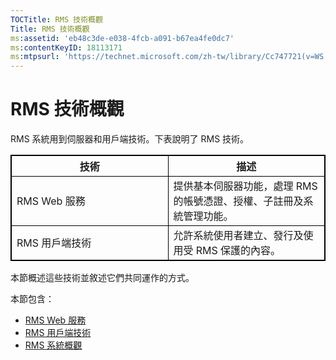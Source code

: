 ```yaml
---
TOCTitle: RMS 技術概觀
Title: RMS 技術概觀
ms:assetid: 'eb48c3de-e038-4fcb-a091-b67ea4fe0dc7'
ms:contentKeyID: 18113171
ms:mtpsurl: 'https://technet.microsoft.com/zh-tw/library/Cc747721(v=WS.10)'
---
```


RMS 技術概觀
============

RMS 系統用到伺服器和用戶端技術。下表說明了 RMS 技術。

<p></p> 
<table style="border:1px solid black;">
<colgroup>
<col width="50%" />
<col width="50%" />
</colgroup>
<thead>
<tr class="header">
<th style="border:1px solid black;" >技術</th>
<th style="border:1px solid black;" >描述</th>
</tr>
</thead>
<tbody>
<tr class="odd">
<td style="border:1px solid black;">RMS Web 服務</td>
<td style="border:1px solid black;">提供基本伺服器功能，處理 RMS 的帳號憑證、授權、子註冊及系統管理功能。</td>
</tr>
<tr class="even">
<td style="border:1px solid black;">RMS 用戶端技術</td>
<td style="border:1px solid black;">允許系統使用者建立、發行及使用受 RMS 保護的內容。</td>
</tr>
</tbody>
</table>
  
本節概述這些技術並敘述它們共同運作的方式。
  
本節包含：
  
-   [RMS Web 服務](https://technet.microsoft.com/ed8dbb2e-0590-4502-afc4-54f66b96d515)  
-   [RMS 用戶端技術](https://technet.microsoft.com/6980468a-fc8c-489b-966f-2921ec268e74)  
-   [RMS 系統概觀](https://technet.microsoft.com/cbd14635-e17e-42b8-9fd8-6fdce42ffe07)
